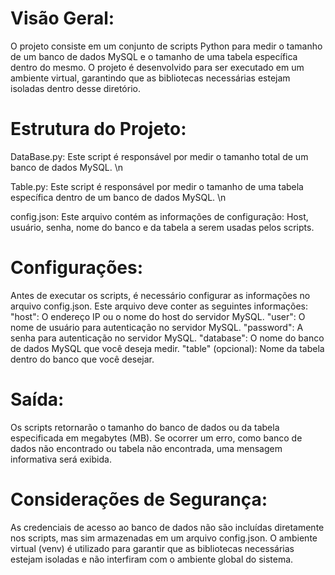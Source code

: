# Visão Geral:

O projeto consiste em um conjunto de scripts Python para medir o tamanho de um banco de dados MySQL e o tamanho de uma tabela específica dentro do mesmo. O projeto é desenvolvido para ser executado em um ambiente virtual, garantindo que as bibliotecas necessárias estejam isoladas dentro desse diretório.

# Estrutura do Projeto:

DataBase.py: Este script é responsável por medir o tamanho total de um banco de dados MySQL. \n

Table.py: Este script é responsável por medir o tamanho de uma tabela específica dentro de um banco de dados MySQL. \n

config.json: Este arquivo contém as informações de configuração: Host, usuário, senha, nome do banco e da tabela a serem usadas pelos scripts.

# Configurações:

Antes de executar os scripts, é necessário configurar as informações no arquivo config.json. Este arquivo deve conter as seguintes informações:
"host": O endereço IP ou o nome do host do servidor MySQL.
"user": O nome de usuário para autenticação no servidor MySQL.
"password": A senha para autenticação no servidor MySQL.
"database": O nome do banco de dados MySQL que você deseja medir.
"table" (opcional): Nome da tabela dentro do banco que você desejar.

# Saída:

Os scripts retornarão o tamanho do banco de dados ou da tabela especificada em megabytes (MB).
Se ocorrer um erro, como banco de dados não encontrado ou tabela não encontrada, uma mensagem informativa será exibida.

# Considerações de Segurança:

As credenciais de acesso ao banco de dados não são incluídas diretamente nos scripts, mas sim armazenadas em um arquivo config.json.
O ambiente virtual (venv) é utilizado para garantir que as bibliotecas necessárias estejam isoladas e não interfiram com o ambiente global do sistema.
